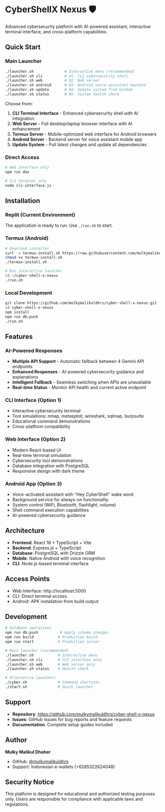 # CyberShellX Nexus 🛡️

Advanced cybersecurity platform with AI-powered assistant, interactive terminal interface, and cross-platform capabilities.

## Quick Start

### Main Launcher
```bash
./launcher.sh              # Interactive menu (recommended)
./launcher.sh cli          # 01. CLI cybersecurity shell
./launcher.sh web          # 02. Web server
./launcher.sh android      # 03. Android voice assistant backend
./launcher.sh update       # 04. Update system from GitHub
./launcher.sh status       # 05. System health check
```

Choose from:
1. **CLI Terminal Interface** - Enhanced cybersecurity shell with AI integration
2. **Web Server** - Full desktop/laptop browser interface with AI enhancement
3. **Termux Server** - Mobile-optimized web interface for Android browsers
4. **Android Server** - Backend server for voice assistant mobile app
5. **Update System** - Pull latest changes and update all dependencies

### Direct Access
```bash
# Web interface only
npm run dev

# CLI terminal only  
node cli-interface.js
```

## Installation

### Replit (Current Environment)
The application is ready to run. Use `./run.sh` to start.

### Termux (Android)
```bash
# Download installer
curl -o termux-install.sh https://raw.githubusercontent.com/mulkymalikuldhrs/cyber-shell-x-nexus/main/termux-install.sh
chmod +x termux-install.sh
./termux-install.sh

# Run interactive launcher
cd ~/cyber-shell-x-nexus
./run.sh
```

### Local Development
```bash
git clone https://github.com/mulkymalikuldhrs/cyber-shell-x-nexus.git
cd cyber-shell-x-nexus
npm install
npm run db:push
./run.sh
```

## Features

### AI-Powered Responses
- **Multiple API Support** - Automatic fallback between 4 Gemini API endpoints
- **Enhanced Responses** - AI-powered cybersecurity guidance and explanations
- **Intelligent Fallback** - Seamless switching when APIs are unavailable
- **Real-time Status** - Monitor API health and current active endpoint

### CLI Interface (Option 1)
- Interactive cybersecurity terminal
- Tool simulations: nmap, metasploit, wireshark, sqlmap, burpsuite
- Educational command demonstrations
- Cross-platform compatibility

### Web Interface (Option 2)
- Modern React-based UI
- Real-time terminal simulation
- Cybersecurity tool demonstrations
- Database integration with PostgreSQL
- Responsive design with dark theme

### Android App (Option 3)
- Voice-activated assistant with "Hey CyberShell" wake word
- Background service for always-on functionality
- System control (WiFi, Bluetooth, flashlight, volume)
- Shell command execution capabilities
- AI-powered cybersecurity guidance

## Architecture

- **Frontend**: React 18 + TypeScript + Vite
- **Backend**: Express.js + TypeScript
- **Database**: PostgreSQL with Drizzle ORM
- **Mobile**: Native Android with voice recognition
- **CLI**: Node.js-based terminal interface

## Access Points

- Web Interface: http://localhost:5000
- CLI: Direct terminal access
- Android: APK installation from build output

## Development

```bash
# Database operations
npm run db:push          # Apply schema changes
npm run build           # Production build
npm run start           # Production server

# Main launcher (recommended)
./launcher.sh           # Interactive menu
./launcher.sh cli       # CLI interface only
./launcher.sh web       # Web server only
./launcher.sh status    # Health check

# Alternative launchers  
./cyber.sh              # Command shortcuts
./start.sh              # Quick launcher
```

## Support

- **Repository**: https://github.com/mulkymalikuldhrs/cyber-shell-x-nexus
- **Issues**: GitHub Issues for bug reports and feature requests
- **Documentation**: Complete setup guides included

## Author

**Mulky Malikul Dhaher**
- GitHub: [@mulkymalikuldhrs](https://github.com/mulkymalikuldhrs)
- Support: Indonesian e-wallets (+6285322624048)

## Security Notice

This platform is designed for educational and authorized testing purposes only. Users are responsible for compliance with applicable laws and regulations.
